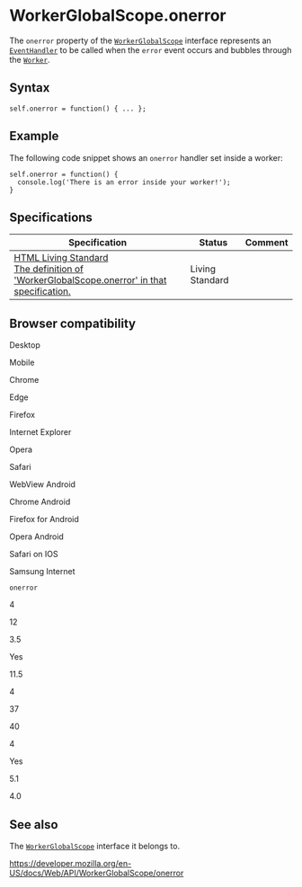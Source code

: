WorkerGlobalScope.onerror
=========================

The `onerror` property of the [`WorkerGlobalScope`](../workerglobalscope) interface represents an [`EventHandler`](https://developer.mozilla.org/en-US/docs/Web/Events/Event_handlers) to be called when the `error` event occurs and bubbles through the [`Worker`](../worker).

Syntax
------

    self.onerror = function() { ... };

Example
-------

The following code snippet shows an `onerror` handler set inside a worker:

    self.onerror = function() {
      console.log('There is an error inside your worker!');
    }

Specifications
--------------

<table><thead><tr class="header"><th>Specification</th><th>Status</th><th>Comment</th></tr></thead><tbody><tr class="odd"><td><a href="https://html.spec.whatwg.org/multipage/#handler-workerglobalscope-onerror">HTML Living Standard<br />
<span class="small">The definition of 'WorkerGlobalScope.onerror' in that specification.</span></a></td><td><span class="spec-living">Living Standard</span></td><td></td></tr></tbody></table>

Browser compatibility
---------------------

Desktop

Mobile

Chrome

Edge

Firefox

Internet Explorer

Opera

Safari

WebView Android

Chrome Android

Firefox for Android

Opera Android

Safari on IOS

Samsung Internet

`onerror`

4

12

3.5

Yes

11.5

4

37

40

4

Yes

5.1

4.0

See also
--------

The [`WorkerGlobalScope`](../workerglobalscope) interface it belongs to.

<a href="https://developer.mozilla.org/en-US/docs/Web/API/WorkerGlobalScope/onerror" class="_attribution-link">https://developer.mozilla.org/en-US/docs/Web/API/WorkerGlobalScope/onerror</a>
